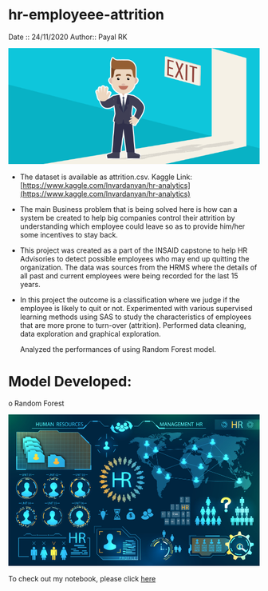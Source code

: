 # hr-employeee-attrition

Date :: 24/11/2020  Author:: Payal RK

![enter image description here](https://github.com/PayalRK/hr-employeee-attrition/blob/main/Attrtion.png?raw=true)

 - The dataset is available as attrition.csv.
 Kaggle Link: 
   [https://www.kaggle.com/lnvardanyan/hr-analytics](https://www.kaggle.com/lnvardanyan/hr-analytics)
   
   
 - The main Business problem that is being solved here is how can a
   system be created to help big companies control their attrition by
   understanding which employee could leave so as to provide him/her
   some incentives to stay back.   

 - This project was created as a part of the INSAID capstone to help HR 
   Advisories to detect possible employees who may end up quitting the  
   organization. The data was sources from the HRMS where the details of
   all past and current employees were being recorded for the last 15   
   years. 

 - In this project the outcome is a classification where we judge if the
   employee is likely to quit or not. Experimented with various supervised learning methods using SAS to    study the characteristics of employees that are more prone
   to    turn-over (attrition). Performed data cleaning, data
   exploration and    graphical exploration.

   Analyzed the performances of using Random Forest model.

# Model Developed:

o Random Forest

![enter image description here](https://github.com/PayalRK/hr-employeee-attrition/blob/main/hr-analytics-10.jpg?raw=true)

To check out my notebook, please click [here](https://github.com/PayalRK/hr-employeee-attrition/blob/main/HR_Analytics.ipynb)
